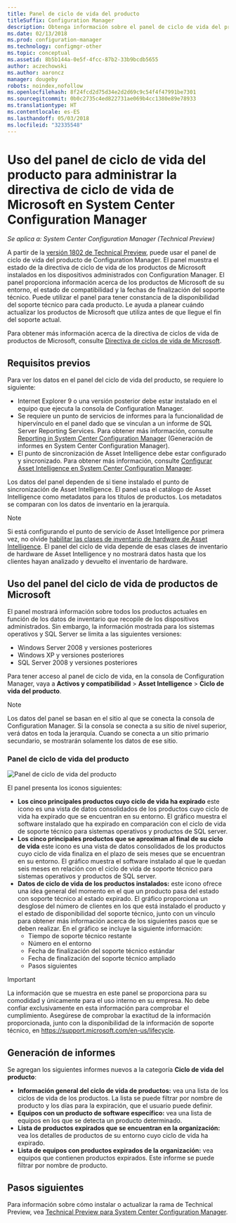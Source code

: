```yaml
---
title: Panel de ciclo de vida del producto
titleSuffix: Configuration Manager
description: Obtenga información sobre el panel de ciclo de vida del producto en System Center Configuration Manager.
ms.date: 02/13/2018
ms.prod: configuration-manager
ms.technology: configmgr-other
ms.topic: conceptual
ms.assetid: 8b5b144a-0e5f-4fcc-87b2-33b9bcdb5655
author: aczechowski
ms.author: aaroncz
manager: dougeby
robots: noindex,nofollow
ms.openlocfilehash: 8f24fcd2d75d34e2d2d69c9c54f4f47991be7301
ms.sourcegitcommit: 0b0c2735c4ed822731ae069b4cc1380e89e78933
ms.translationtype: HT
ms.contentlocale: es-ES
ms.lasthandoff: 05/03/2018
ms.locfileid: "32335548"
---
```

# <a name="use-the-product-lifecycle-dashboard-to-manage-microsoft-lifecycle-policy-in-system-center-configuration-manager"></a>Uso del panel de ciclo de vida del producto para administrar la directiva de ciclo de vida de Microsoft en System Center Configuration Manager

*Se aplica a: System Center Configuration Manager (Technical Preview)*

A partir de la [versión 1802 de Technical Preview](/sccm/core/get-started/capabilities-in-technical-preview-1802), puede usar el panel de ciclo de vida del producto de Configuration Manager. El panel muestra el estado de la directiva de ciclo de vida de los productos de Microsoft instalados en los dispositivos administrados con Configuration Manager. El panel proporciona información acerca de los productos de Microsoft de su entorno, el estado de compatibilidad y la fechas de finalización del soporte técnico. Puede utilizar el panel para tener constancia de la disponibilidad del soporte técnico para cada producto. Le ayuda a planear cuándo actualizar los productos de Microsoft que utiliza antes de que llegue el fin del soporte actual.  

Para obtener más información acerca de la directiva de ciclos de vida de productos de Microsoft, consulte [Directiva de ciclos de vida de Microsoft](https://support.microsoft.com/en-us/lifecycle).

## <a name="prerequisites"></a>Requisitos previos 

 Para ver los datos en el panel del ciclo de vida del producto, se requiere lo siguiente: 
- Internet Explorer 9 o una versión posterior debe estar instalado en el equipo que ejecuta la consola de Configuration Manager. 
- Se requiere un punto de servicios de informes para la funcionalidad de hipervínculo en el panel dado que se vinculan a un informe de SQL Server Reporting Services. Para obtener más información, consulte [Reporting in System Center Configuration Manager](/sccm/core/servers/manage/reporting) (Generación de informes en System Center Configuration Manager). 
- El punto de sincronización de Asset Intelligence debe estar configurado y sincronizado. Para obtener más información, consulte [Configurar Asset Intelligence en System Center Configuration Manager](/sccm/core/clients/manage/asset-intelligence/configuring-asset-intelligence).

Los datos del panel dependen de si tiene instalado el punto de sincronización de Asset Intelligence. El panel usa el catálogo de Asset Intelligence como metadatos para los títulos de productos. Los metadatos se comparan con los datos de inventario en la jerarquía. 

>[!NOTE]
>Si está configurando el punto de servicio de Asset Intelligence por primera vez, no olvide [habilitar las clases de inventario de hardware de Asset Intelligence](/sccm/core/clients/manage/asset-intelligence/configuring-asset-intelligence#BKMK_EnableAssetIntelligence). El panel del ciclo de vida depende de esas clases de inventario de hardware de Asset Intelligence y no mostrará datos hasta que los clientes hayan analizado y devuelto el inventario de hardware.  

## <a name="use-the-microsoft-product-lifecycle-dashboard"></a>Uso del panel del ciclo de vida de productos de Microsoft

El panel mostrará información sobre todos los productos actuales en función de los datos de inventario que recopile de los dispositivos administrados. Sin embargo, la información mostrada para los sistemas operativos y SQL Server se limita a las siguientes versiones:

- Windows Server 2008 y versiones posteriores
- Windows XP y versiones posteriores
- SQL Server 2008 y versiones posteriores

Para tener acceso al panel de ciclo de vida, en la consola de Configuration Manager, vaya a **Activos y compatibilidad** > **Asset Intelligence** > **Ciclo de vida del producto**.

>[!NOTE]
>Los datos del panel se basan en el sitio al que se conecta la consola de Configuration Manager. Si la consola se conecta a su sitio de nivel superior, verá datos en toda la jerarquía. Cuando se conecta a un sitio primario secundario, se mostrarán solamente los datos de ese sitio.

### <a name="product-lifecycle-dashboard"></a>Panel de ciclo de vida del producto

![Panel de ciclo de vida del producto](/sccm/core/clients/manage/asset-intelligence/media/product-lifecycle-dashboard.png)

El panel presenta los iconos siguientes: 
- **Los cinco principales productos cuyo ciclo de vida ha expirado** este icono es una vista de datos consolidados de los productos cuyo ciclo de vida ha expirado que se encuentran en su entorno. El gráfico muestra el software instalado que ha expirado en comparación con el ciclo de vida de soporte técnico para sistemas operativos y productos de SQL server.  
- **Los cinco principales productos que se aproximan al final de su ciclo de vida** este icono es una vista de datos consolidados de los productos cuyo ciclo de vida finaliza en el plazo de seis meses que se encuentran en su entorno. El gráfico muestra el software instalado al que le quedan seis meses en relación con el ciclo de vida de soporte técnico para sistemas operativos y productos de SQL server.
- **Datos de ciclo de vida de los productos instalados:** este icono ofrece una idea general del momento en el que un producto pasa del estado con soporte técnico al estado expirado. El gráfico proporciona un desglose del número de clientes en los que está instalado el producto y el estado de disponibilidad del soporte técnico, junto con un vínculo para obtener más información acerca de los siguientes pasos que se deben realizar. En el gráfico se incluye la siguiente información:     
    - Tiempo de soporte técnico restante
    - Número en el entorno 
    - Fecha de finalización del soporte técnico estándar
    - Fecha de finalización del soporte técnico ampliado
    - Pasos siguientes 

>[!IMPORTANT]
>La información que se muestra en este panel se proporciona para su comodidad y únicamente para el uso interno en su empresa. No debe confiar exclusivamente en esta información para comprobar el cumplimiento. Asegúrese de comprobar la exactitud de la información proporcionada, junto con la disponibilidad de la información de soporte técnico, en https://support.microsoft.com/en-us/lifecycle.

## <a name="reporting"></a>Generación de informes
Se agregan los siguientes informes nuevos a la categoría **Ciclo de vida del producto**:
- **Información general del ciclo de vida de productos:** vea una lista de los ciclos de vida de los productos. La lista se puede filtrar por nombre de producto y los días para la expiración, que el usuario puede definir. 
- **Equipos con un producto de software específico:** vea una lista de equipos en los que se detecta un producto determinado.
- **Lista de productos expirados que se encuentran en la organización:** vea los detalles de productos de su entorno cuyo ciclo de vida ha expirado. 
- **Lista de equipos con productos expirados de la organización:** vea equipos que contienen productos expirados. Este informe se puede filtrar por nombre de producto.

## <a name="next-steps"></a>Pasos siguientes
Para información sobre cómo instalar o actualizar la rama de Technical Preview, vea [Technical Preview para System Center Configuration Manager](/sccm/core/get-started/technical-preview).  

